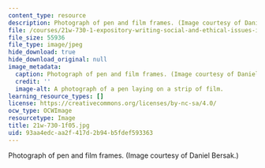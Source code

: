```yaml
---
content_type: resource
description: Photograph of pen and film frames. (Image courtesy of Daniel Bersak.)
file: /courses/21w-730-1-expository-writing-social-and-ethical-issues-in-print-photography-and-film-fall-2005/93aa4edcaa2f417d2b94b5fdef593363_21w-730-1f05.jpg
file_size: 55936
file_type: image/jpeg
hide_download: true
hide_download_original: null
image_metadata:
  caption: Photograph of pen and film frames. (Image courtesy of Daniel Bersak.)
  credit: ''
  image-alt: A photograph of a pen laying on a strip of film.
learning_resource_types: []
license: https://creativecommons.org/licenses/by-nc-sa/4.0/
ocw_type: OCWImage
resourcetype: Image
title: 21w-730-1f05.jpg
uid: 93aa4edc-aa2f-417d-2b94-b5fdef593363
---
```

Photograph of pen and film frames. (Image courtesy of Daniel Bersak.)